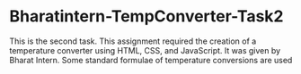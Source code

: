 # Bharatintern-TempConverter-Task2
This is the second task. This assignment required the creation of a temperature converter using HTML, CSS, and JavaScript. It was given by Bharat Intern. Some standard formulae of temperature conversions are used 


